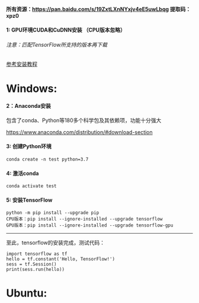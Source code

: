 #### 所有资源：https://pan.baidu.com/s/19ZxtLXnNYxjv4eE5uwLbqg 提取码：xpz0

#### 1: GPU环境CUDA和CuDNN安装 （CPU版本忽略）

###### 注意：匹配TensorFlow所支持的版本再下载
[参考安装教程](https://github.com/kebiao/deeplearning/blob/master/cuda_cudnn_install.md)

# Windows:
 
#### 2：Anaconda安装

包含了conda、Python等180多个科学包及其依赖项，功能十分强大

https://www.anaconda.com/distribution/#download-section

#### 3: 创建Python环境

    conda create -n test python=3.7

#### 4: 激活conda

    conda activate test

#### 5: 安装TensorFlow

    python -m pip install --upgrade pip
    CPU版本：pip install --ignore-installed --upgrade tensorflow
    GPU版本：pip install --ignore-installed --upgrade tensorflow-gpu


--------------------------------------------------------------------------

至此，tensorflow的安装完成，测试代码：

    import tensorflow as tf
    hello = tf.constant('Hello, TensorFlow!')
    sess = tf.Session()
    print(sess.run(hello))


# Ubuntu:
